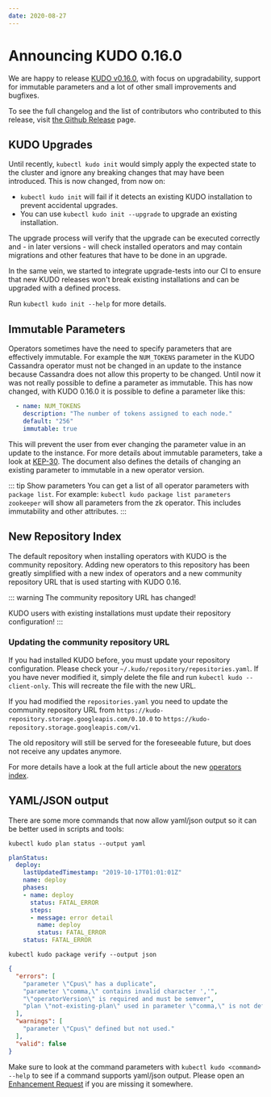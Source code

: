 ```yaml
---
date: 2020-08-27
---
```


# Announcing KUDO 0.16.0

We are happy to release [KUDO v0.16.0](https://github.com/kudobuilder/kudo/releases/tag/v0.16.0), with focus on upgradability, support for immutable parameters and a lot of other small improvements and bugfixes.

<!-- more -->

To see the full changelog and the list of contributors who contributed to this release, visit [the Github Release](https://github.com/kudobuilder/kudo/releases/tag/v0.16.0) page.

## KUDO Upgrades

Until recently, `kubectl kudo init` would simply apply the expected state to the cluster and ignore any breaking changes that may have been introduced. This is now changed, from now on:

- `kubectl kudo init` will fail if it detects an existing KUDO installation to prevent accidental upgrades.
- You can use `kubectl kudo init --upgrade` to upgrade an existing installation.

The upgrade process will verify that the upgrade can be executed correctly and - in later versions - will check installed operators and may contain migrations and other features that have to be done in an upgrade. 

In the same vein, we started to integrate upgrade-tests into our CI to ensure that new KUDO releases won't break existing installations and can be upgraded with a defined process.

Run `kubectl kudo init --help` for more details.

## Immutable Parameters

Operators sometimes have the need to specify parameters that are effectively immutable. For example the `NUM_TOKENS` parameter in the KUDO Cassandra operator must not be changed in an update to the instance because Cassandra does not allow this property to be changed. Until now it was not really possible to define a parameter as immutable. This has now changed, with KUDO 0.16.0 it is possible to define a parameter like this:

```yaml
  - name: NUM_TOKENS
    description: "The number of tokens assigned to each node."
    default: "256"
    immutable: true
```

This will prevent the user from ever changing the parameter value in an update to the instance. For more details about immutable parameters, take a look at [KEP-30](https://github.com/kudobuilder/kudo/blob/main/keps/0030-immutable-parameters.md). The document also defines the details of changing an existing parameter to immutable in a new operator version.

::: tip Show parameters
You can get a list of all operator parameters with `package list`. For example: `kubectl kudo package list parameters zookeeper` will show all parameters from the zk operator. This includes immutability and other attributes.
:::

## New Repository Index

The default repository when installing operators with KUDO is the community repository. Adding new operators to this repository has been greatly simplified with a new index of operators and a new community repository URL that is used starting with KUDO 0.16.

::: warning
The community repository URL has changed!

KUDO users with existing installations must update their repository configuration!
:::

### Updating the community repository URL

If you had installed KUDO before, you must update your repository configuration. Please check your `~/.kudo/repository/repositories.yaml`. If you have never modified it, simply delete the file and run `kubectl kudo --client-only`. This will recreate the file with the new URL. 

If you had modified the `repositories.yaml` you need to update the community repository URL from `https://kudo-repository.storage.googleapis.com/0.10.0` to `https://kudo-repository.storage.googleapis.com/v1`.

The old repository will still be served for the foreseeable future, but does not receive any updates anymore.

For more details have a look at the full article about the new [operators index](blog-2020-08-25-introducing-operators-index.md).

## YAML/JSON output

There are some more commands that now allow yaml/json output so it can be better used in scripts and tools:

`kubectl kudo plan status --output yaml`
```yaml
planStatus:
  deploy:
    lastUpdatedTimestamp: "2019-10-17T01:01:01Z"
    name: deploy
    phases:
    - name: deploy
      status: FATAL_ERROR
      steps:
      - message: error detail
        name: deploy
        status: FATAL_ERROR
    status: FATAL_ERROR
``` 

`kubectl kudo package verify --output json`
```json
{
  "errors": [
    "parameter \"Cpus\" has a duplicate",
    "parameter \"comma,\" contains invalid character ','",
    "\"operatorVersion\" is required and must be semver",
    "plan \"not-existing-plan\" used in parameter \"comma,\" is not defined"
  ],
  "warnings": [
    "parameter \"Cpus\" defined but not used."
  ],
  "valid": false
}
```

Make sure to look at the command parameters with `kubectl kudo <command> --help` to see if a command supports yaml/json output. Please open an [Enhancement Request](https://github.com/kudobuilder/kudo/issues/new/choose) if you are missing it somewhere.

<Authors about="aneumann82" />
